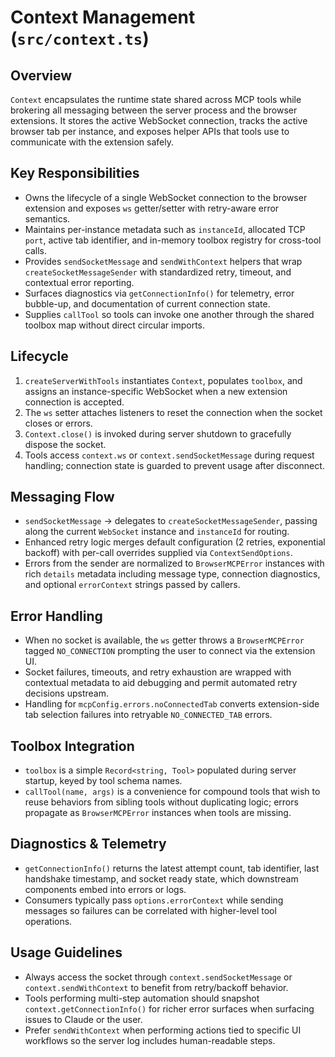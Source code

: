 # Context Management (`src/context.ts`)

## Overview
`Context` encapsulates the runtime state shared across MCP tools while brokering all messaging between the server process and the browser extensions. It stores the active WebSocket connection, tracks the active browser tab per instance, and exposes helper APIs that tools use to communicate with the extension safely.

## Key Responsibilities
- Owns the lifecycle of a single WebSocket connection to the browser extension and exposes `ws` getter/setter with retry-aware error semantics.
- Maintains per-instance metadata such as `instanceId`, allocated TCP `port`, active tab identifier, and in-memory toolbox registry for cross-tool calls.
- Provides `sendSocketMessage` and `sendWithContext` helpers that wrap `createSocketMessageSender` with standardized retry, timeout, and contextual error reporting.
- Surfaces diagnostics via `getConnectionInfo()` for telemetry, error bubble-up, and documentation of current connection state.
- Supplies `callTool` so tools can invoke one another through the shared toolbox map without direct circular imports.

## Lifecycle
1. `createServerWithTools` instantiates `Context`, populates `toolbox`, and assigns an instance-specific WebSocket when a new extension connection is accepted.
2. The `ws` setter attaches listeners to reset the connection when the socket closes or errors.
3. `Context.close()` is invoked during server shutdown to gracefully dispose the socket.
4. Tools access `context.ws` or `context.sendSocketMessage` during request handling; connection state is guarded to prevent usage after disconnect.

## Messaging Flow
- `sendSocketMessage` → delegates to `createSocketMessageSender`, passing along the current `WebSocket` instance and `instanceId` for routing.
- Enhanced retry logic merges default configuration (2 retries, exponential backoff) with per-call overrides supplied via `ContextSendOptions`.
- Errors from the sender are normalized to `BrowserMCPError` instances with rich `details` metadata including message type, connection diagnostics, and optional `errorContext` strings passed by callers.

## Error Handling
- When no socket is available, the `ws` getter throws a `BrowserMCPError` tagged `NO_CONNECTION` prompting the user to connect via the extension UI.
- Socket failures, timeouts, and retry exhaustion are wrapped with contextual metadata to aid debugging and permit automated retry decisions upstream.
- Handling for `mcpConfig.errors.noConnectedTab` converts extension-side tab selection failures into retryable `NO_CONNECTED_TAB` errors.

## Toolbox Integration
- `toolbox` is a simple `Record<string, Tool>` populated during server startup, keyed by tool schema names.
- `callTool(name, args)` is a convenience for compound tools that wish to reuse behaviors from sibling tools without duplicating logic; errors propagate as `BrowserMCPError` instances when tools are missing.

## Diagnostics & Telemetry
- `getConnectionInfo()` returns the latest attempt count, tab identifier, last handshake timestamp, and socket ready state, which downstream components embed into errors or logs.
- Consumers typically pass `options.errorContext` while sending messages so failures can be correlated with higher-level tool operations.

## Usage Guidelines
- Always access the socket through `context.sendSocketMessage` or `context.sendWithContext` to benefit from retry/backoff behavior.
- Tools performing multi-step automation should snapshot `context.getConnectionInfo()` for richer error surfaces when surfacing issues to Claude or the user.
- Prefer `sendWithContext` when performing actions tied to specific UI workflows so the server log includes human-readable steps.
